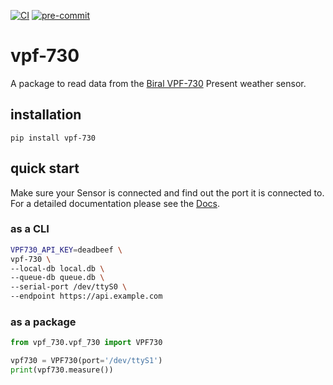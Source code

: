 [![CI](https://github.com/RUBclim/vpf-730/actions/workflows/CI.yaml/badge.svg)](https://github.com/RUBclim/vpf-730/actions?query=workflow%3ACI)
[![pre-commit](https://github.com/RUBclim/vpf-730/actions/workflows/pre-commit.yaml/badge.svg)](https://github.com/RUBclim/vpf-730/actions?query=workflow%3Apre-commit)

# vpf-730

A package to read data from the [Biral VPF-730](https://www.biral.com/product/vpf-730-visibility-present-weather-sensor/#product-overview) Present weather sensor.

## installation

```
pip install vpf-730
```

## quick start

Make sure your Sensor is connected and find out the port it is connected to. For a detailed documentation please see the [Docs](https://rubclim.github.io/vpf-730).

### as a CLI

```bash
VPF730_API_KEY=deadbeef \
vpf-730 \
--local-db local.db \
--queue-db queue.db \
--serial-port /dev/ttyS0 \
--endpoint https://api.example.com
```

### as a package

```python
from vpf_730.vpf_730 import VPF730

vpf730 = VPF730(port='/dev/ttyS1')
print(vpf730.measure())
```
